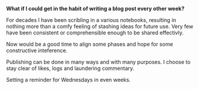 **What if I could get in the habit of writing a blog post every other week?**

For decades I have been scribling in a various notebooks, resulting in nothing more than a comfy feeling of stashing ideas for future use. Very few have been consistent or comprehensible enough to be shared effectivly. 

Now would be a good time to align some phases and hope for some constructive inteference.

Publishing can be done in many ways and with many purposes. I choose to stay clear of likes, logs and laundering commentary.  

Setting a reminder for Wednesdays in even weeks.
